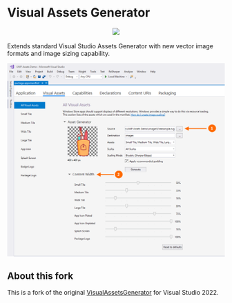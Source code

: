 # Visual Assets Generator

<p align="center">
    <img src="VisualAssetsGenerator.VSExtension/Package.ico" width="200"/>
</p>

Extends standard Visual Studio Assets Generator with new vector image formats and image sizing capability.

![Preview](VisualAssetsGenerator.VSExtension/Preview.png)

## About this fork

This is a fork of the original [VisualAssetsGenerator](https://github.com/ycherkes/VisualAssetsGenerator) for Visual Studio 2022.